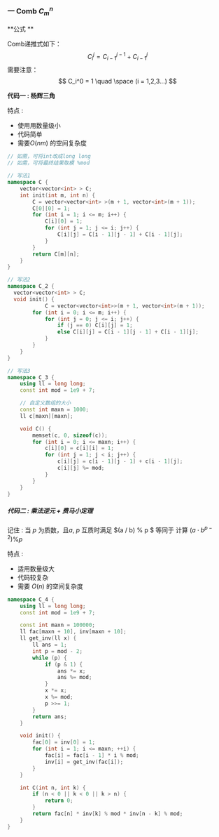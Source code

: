 ### 一 Comb $C_m^n$

**公式 **

Comb递推式如下：
$$
C_i^j = C_{i-1}^{j-1} + C_{i-1}^j
$$
需要注意：
$$
C_i^0 = 1 \quad \space (i = 1,2,3...)
$$

**代码一 : 杨辉三角** 

特点 :

* 使用用数量级小
* 代码简单
* 需要$O(nm)$ 的空间复杂度

```cpp
// 如需，可将int改成long long 
// 如需，可将最终结果取模 %mod

// 写法1
namespace C {
  	vector<vector<int> > C;
    int init(int m, int n) {
        C = vector<vector<int> >(m + 1, vector<int>(m + 1));
        C[0][0] = 1;
        for (int i = 1; i <= m; i++) {
            C[i][0] = 1;
            for (int j = 1; j <= i; j++) {
                C[i][j] = C[i - 1][j - 1] + C[i - 1][j];
            }
        }
        return C[m][n];
    }
}

// 写法2 
namespace C_2 {
  vector<vector<int> > C;
  void init() {
    		C = vector<vector<int>>(m + 1, vector<int>(m + 1));
        for (int i = 0; i <= m; i++) {
            for (int j = 0; j <= i; j++) {
                if (j == 0) C[i][j] = 1;
                else C[i][j] = C[i - 1][j - 1] + C[i - 1][j];
            }
        }
    }
}

// 写法3
namespace C_3 {
    using ll = long long;
    const int mod = 1e9 + 7;

    // 自定义数组的大小
    const int maxn = 1000;
    ll c[maxn][maxn];

    void C() {
        memset(c, 0, sizeof(c));
        for (int i = 0; i <= maxn; i++) {
            c[i][0] = c[i][i] = 1;
            for (int j = 1; j < i; j++) {
                c[i][j] = c[i - 1][j - 1] + c[i - 1][j];
                c[i][j] %= mod;
            }
        }
    }
}
```



##### 代码二 : 乘法逆元 + 费马小定理

记住 : 当 $p$ 为质数，且$a,\ p$ 互质时满足 $(a / b) \% p $ 等同于 计算 $(a\cdot b^{p-2}) \% p$

特点 :

* 适用数量级大
* 代码较复杂
* 需要 $O(n)$ 的空间复杂度

```cpp
namespace C_4 {
    using ll = long long;
    const int mod = 1e9 + 7;

    const int maxn = 100000;
    ll fac[maxn + 10], inv[maxn + 10];
    ll get_inv(ll x) {
        ll ans = 1;
        int p = mod - 2;
        while (p) {
            if (p & 1) {
                ans *= x;
                ans %= mod;
            }
            x *= x;
            x %= mod;
            p >>= 1;
        }
        return ans;
    }

    void init() {
        fac[0] = inv[0] = 1;
        for (int i = 1; i <= maxn; ++i) {
            fac[i] = fac[i - 1] * i % mod;
            inv[i] = get_inv(fac[i]);
        }
    }

    int C(int n, int k) {
        if (n < 0 || k < 0 || k > n) {
            return 0;
        }
        return fac[n] * inv[k] % mod * inv[n - k] % mod;
    }
}
```



